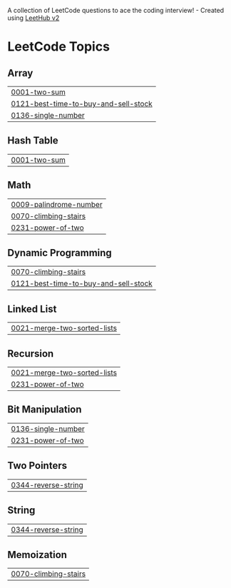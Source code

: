 A collection of LeetCode questions to ace the coding interview! - Created using [LeetHub v2](https://github.com/arunbhardwaj/LeetHub-2.0)
<!---LeetCode Topics Start-->
# LeetCode Topics
## Array
|  |
| ------- |
| [0001-two-sum](https://github.com/wsoham18/LeetCode/tree/master/0001-two-sum) |
| [0121-best-time-to-buy-and-sell-stock](https://github.com/wsoham18/LeetCode/tree/master/0121-best-time-to-buy-and-sell-stock) |
| [0136-single-number](https://github.com/wsoham18/LeetCode/tree/master/0136-single-number) |
## Hash Table
|  |
| ------- |
| [0001-two-sum](https://github.com/wsoham18/LeetCode/tree/master/0001-two-sum) |
## Math
|  |
| ------- |
| [0009-palindrome-number](https://github.com/wsoham18/LeetCode/tree/master/0009-palindrome-number) |
| [0070-climbing-stairs](https://github.com/wsoham18/LeetCode/tree/master/0070-climbing-stairs) |
| [0231-power-of-two](https://github.com/wsoham18/LeetCode/tree/master/0231-power-of-two) |
## Dynamic Programming
|  |
| ------- |
| [0070-climbing-stairs](https://github.com/wsoham18/LeetCode/tree/master/0070-climbing-stairs) |
| [0121-best-time-to-buy-and-sell-stock](https://github.com/wsoham18/LeetCode/tree/master/0121-best-time-to-buy-and-sell-stock) |
## Linked List
|  |
| ------- |
| [0021-merge-two-sorted-lists](https://github.com/wsoham18/LeetCode/tree/master/0021-merge-two-sorted-lists) |
## Recursion
|  |
| ------- |
| [0021-merge-two-sorted-lists](https://github.com/wsoham18/LeetCode/tree/master/0021-merge-two-sorted-lists) |
| [0231-power-of-two](https://github.com/wsoham18/LeetCode/tree/master/0231-power-of-two) |
## Bit Manipulation
|  |
| ------- |
| [0136-single-number](https://github.com/wsoham18/LeetCode/tree/master/0136-single-number) |
| [0231-power-of-two](https://github.com/wsoham18/LeetCode/tree/master/0231-power-of-two) |
## Two Pointers
|  |
| ------- |
| [0344-reverse-string](https://github.com/wsoham18/LeetCode/tree/master/0344-reverse-string) |
## String
|  |
| ------- |
| [0344-reverse-string](https://github.com/wsoham18/LeetCode/tree/master/0344-reverse-string) |
## Memoization
|  |
| ------- |
| [0070-climbing-stairs](https://github.com/wsoham18/LeetCode/tree/master/0070-climbing-stairs) |
<!---LeetCode Topics End-->